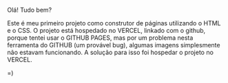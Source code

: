 Olá! Tudo bem?

Este é meu primeiro projeto como construtor de páginas utilizando o HTML e o CSS.
O projeto está hospedado no VERCEL, linkado com o github, porque tentei usar o GITHUB PAGES, mas por um problema nesta ferramenta do GITHUB (um provável bug), algumas imagens simplesmente não estavam funcionando. A solução para isso foi hospedar o projeto no VERCEL. 

=)
